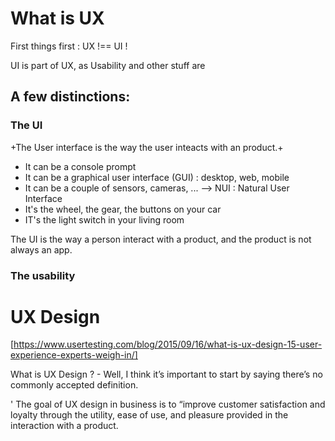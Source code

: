 
# What is UX

First things first : UX !== UI !

UI is part of UX, as Usability  and other stuff are

## A few distinctions:

### The UI
 +The User interface is the way the user inteacts with an product.+
 
- It can be a console prompt
- It can be a graphical user interface (GUI) : desktop, web, mobile
- It can be a couple of sensors, cameras, ... --> NUI : Natural User Interface
- It's the wheel, the gear, the buttons on your car
- IT's the light switch in your living room

The UI is the way a person interact with a product, and the product is not always an app.

### The usability



# UX Design

[https://www.usertesting.com/blog/2015/09/16/what-is-ux-design-15-user-experience-experts-weigh-in/]

What is UX Design ? - Well, I think it’s important to start by saying there’s no commonly accepted definition.

' The goal of UX design in business is to “improve customer satisfaction and loyalty through the utility, ease of use, and pleasure provided in the interaction with a product.

